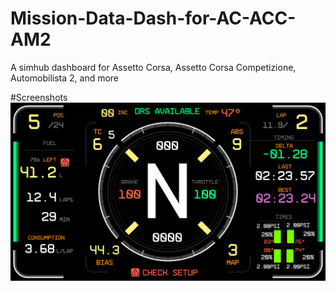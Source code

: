 # Mission-Data-Dash-for-AC-ACC-AM2
A simhub dashboard for  Assetto Corsa,  Assetto Corsa Competizione, Automobilista 2, and more

#Screenshots
![Race Screen](https://github.com/lerontonge/Mission-Data-Dash-for-AC-ACC-AM2/blob/main/Screenshots/Race.png)
